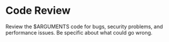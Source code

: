 # Code Review

Review the $ARGUMENTS code for bugs, security problems, and performance issues. Be specific about what could go wrong.
